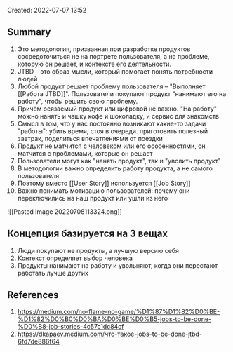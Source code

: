Created: 2022-07-07 13:52

## Summary
1. Это методология, призванная при разработке продуктов сосредоточиться не на портрете пользователя, а на проблеме, которую он решает, и контексте его деятельности.
2. JTBD – это образ мысли, который помогает понять потребности людей
3. Любой продукт решает проблему пользователя – "Выполняет [[Работа JTBD]]". Пользователи покупают продукт "нанимают его на работу", чтобы решить свою проблему. 
4. Причём осязаемый продукт или цифровой не важно. "На работу" можно нанять и чашку кофе и шоколадку, и сервис для знакомств
5. Смысл в том, что у нас постоянно возникают какие-то задачи "работы": убить время, стоя в очереди. приготовить полезный завтрак, поделиться впечатлениями от поездки
6. Продукт не матчится с человеком или его особенностями, он матчится с проблемами, которые он решает 
7. Пользователи могут как "нанять продукт", так и "уволить продукт"
8. В методологии важно определить работу продукта, а не самого пользователя
9. Поэтому вместо [[User Story]] используется [[Job Story]] 
10. Важно понимать мотивацию пользователей: почему они переключились на наш продукт или ушли из него

![[Pasted image 20220708113324.png]]
## Концепция базируется на 3 вещах
1. Люди покупают не продукты, а лучшую версию себя
2. Контекст определяет выбор человека
3. Продукты нанимают на работу и увольняют, когда они перестают работать лучше других 

## References
1. https://medium.com/no-flame-no-game/%D1%87%D1%82%D0%BE-%D1%82%D0%B0%D0%BA%D0%BE%D0%B5-jobs-to-be-done-%D0%B8-job-stories-4c57c1dc84cf 
2. https://dkapaev.medium.com/что-такое-jobs-to-be-done-jtbd-6fd7de886f64




